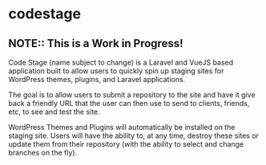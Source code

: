 # codestage

## NOTE:: This is a Work in Progress!

Code Stage (name subject to change) is a Laravel and VueJS based application built to allow users to quickly spin up staging sites for WordPress themes, plugins, and Laravel applications.

The goal is to allow users to submit a repository to the site and have it give back a friendly URL that the user can then use to send to clients, friends, etc, to see and test the site.

WordPress Themes and Plugins will automatically be installed on the staging site.  Users will have the ability to, at any time, destroy these sites or update them from their repository (with the ability to select and change branches on the fly).